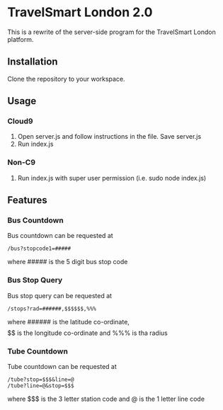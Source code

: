 # TravelSmart London 2.0 #
This is a rewrite of the server-side program for the TravelSmart London platform.

## Installation ##
Clone the repository to your workspace.

## Usage ##
### Cloud9 ###
1. Open server.js and follow instructions in the file. Save server.js  
2. Run index.js

### Non-C9 ###
1. Run index.js with super user permission (i.e. sudo node index.js)

## Features ##
### Bus Countdown ###
Bus countdown can be requested at

    /bus?stopcode1=#####

where ##### is the 5 digit bus stop code

### Bus Stop Query ###
Bus stop query can be requested at

	/stops?rad=######,$$$$$$,%%%

where ###### is the latitude co-ordinate, $$$$$$ is the longitude co-ordinate and %%% is tha radius

### Tube Countdown ###
Tube countdown can be requested at

    /tube?stop=$$$&line=@
    /tube?line=@&stop=$$$

where $$$ is the 3 letter station code and @ is the 1 letter line code
